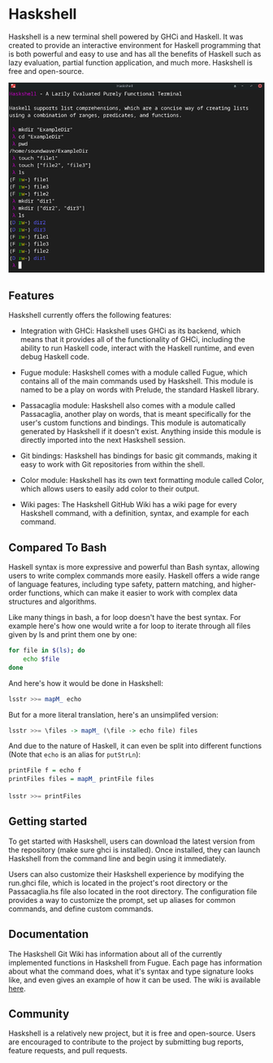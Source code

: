 # Haskshell

Haskshell is a new terminal shell powered by GHCi and Haskell. It was created to
provide an interactive environment for Haskell programming that is both powerful
and easy to use and has all the benefits of Haskell such as lazy evaluation,
partial function application, and much more. Haskshell is free and open-source.

![Haskshell Preview](https://raw.githubusercontent.com/Archaversine/Haskshell/main/imgs/preview.png)

## Features

Haskshell currently offers the following features:

- Integration with GHCi: Haskshell uses GHCi as its backend, which means that it
  provides all of the functionality of GHCi, including the ability to run
  Haskell code, interact with the Haskell runtime, and even debug Haskell code.

- Fugue module: Haskshell comes with a module called Fugue, which contains all
  of the main commands used by Haskshell. This module is named to be a play on
  words with Prelude, the standard Haskell library.

- Passacaglia module: Haskshell also comes with a module called Passacaglia,
  another play on words, that is meant specifically for the user's custom
  functions and bindings. This module is automatically generated by Haskshell if
  it doesn't exist. Anything inside this module is directly imported into the
  next Haskshell session.

- Git bindings: Haskshell has bindings for basic git commands, making it easy to
  work with Git repositories from within the shell.

- Color module: Haskshell has its own text formatting module called Color, which
  allows users to easily add color to their output.

- Wiki pages: The Haskshell GitHub Wiki has a wiki page for every Haskshell
  command, with a definition, syntax, and example for each command.

## Compared To Bash

Haskell syntax is more expressive and powerful than Bash syntax, allowing users
to write complex commands more easily. Haskell offers a wide range of language
features, including type safety, pattern matching, and higher-order functions,
which can make it easier to work with complex data structures and algorithms.

Like many things in bash, a for loop doesn't have the best syntax. For example
here's how one would write a for loop to iterate through all files given by ls
and print them one by one:

``` bash
for file in $(ls); do
    echo $file
done
```

And here's how it would be done in Haskshell:

``` haskell
lsstr >>= mapM_ echo
```

But for a more literal translation, here's an unsimplifed version:

``` haskell
lsstr >>= \files -> mapM_ (\file -> echo file) files
```

And due to the nature of Haskell, it can even be split into different functions
(Note that `echo` is an alias for `putStrLn`):

``` haskell
printFile f = echo f
printFiles files = mapM_ printFile files

lsstr >>= printFiles
```

## Getting started

To get started with Haskshell, users can download the latest version from the
repository (make sure ghci is installed). Once installed, they can launch
Haskshell from the command line and begin using it immediately.

Users can also customize their Haskshell experience by modifying the run.ghci
file, which is located in the project's root directory or the Passacaglia.hs
file also located in the root directory. The configuration file provides a way
to customize the prompt, set up aliases for common commands, and define custom
commands.

## Documentation

The Haskshell Git Wiki has information about all of the currently implemented
functions in Haskshell from Fugue. Each page has information about what the
command does, what it's syntax and type signature looks like, and even gives an
example of how it can be used. The wiki is available
[here](https://github.com/Archaversine/Haskshell/wiki/Haskshell).

## Community

Haskshell is a relatively new project, but it is free and open-source. Users are
encouraged to contribute to the project by submitting bug reports, feature
requests, and pull requests.
